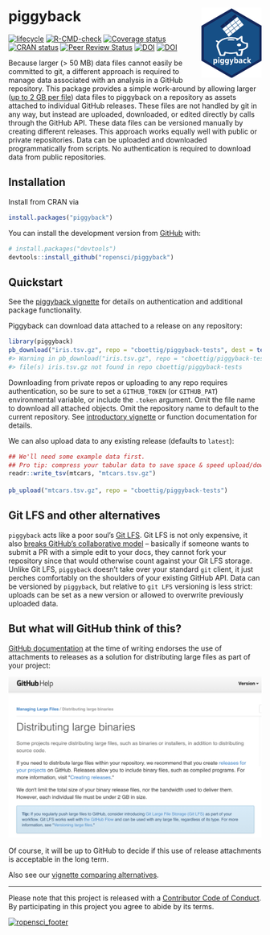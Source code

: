 
<!-- README.md is generated from README.Rmd. Please edit that file -->

# piggyback <img src="man/figures/logo.svg" align="right" alt="" width="120" />

<!-- badges: start -->

[![lifecycle](https://img.shields.io/badge/lifecycle-stable-green.svg)](https://lifecycle.r-lib.org/articles/stages.html)
[![R-CMD-check](https://github.com/ropensci/piggyback/workflows/R-CMD-check/badge.svg)](https://github.com/ropensci/piggyback/actions)
[![Coverage
status](https://codecov.io/gh/ropensci/piggyback/branch/master/graph/badge.svg)](https://codecov.io/github/ropensci/piggyback?branch=master)
[![CRAN
status](https://www.r-pkg.org/badges/version/piggyback)](https://cran.r-project.org/package=piggyback)
[![Peer Review
Status](https://badges.ropensci.org/220_status.svg)](https://github.com/ropensci/software-review/issues/220)
[![DOI](https://zenodo.org/badge/132979724.svg)](https://zenodo.org/badge/latestdoi/132979724)
[![DOI](http://joss.theoj.org/papers/10.21105/joss.00971/status.svg)](https://doi.org/10.21105/joss.00971)
<!-- badges: end -->

Because larger (&gt; 50 MB) data files cannot easily be committed to
git, a different approach is required to manage data associated with an
analysis in a GitHub repository. This package provides a simple
work-around by allowing larger ([up to 2 GB per
file](https://docs.github.com/en/github/managing-large-files/distributing-large-binaries))
data files to piggyback on a repository as assets attached to individual
GitHub releases. These files are not handled by git in any way, but
instead are uploaded, downloaded, or edited directly by calls through
the GitHub API. These data files can be versioned manually by creating
different releases. This approach works equally well with public or
private repositories. Data can be uploaded and downloaded
programmatically from scripts. No authentication is required to download
data from public repositories.

## Installation

Install from CRAN via

``` r
install.packages("piggyback")
```

You can install the development version from
[GitHub](https://github.com/ropensci/piggyback) with:

``` r
# install.packages("devtools")
devtools::install_github("ropensci/piggyback")
```

## Quickstart

See the [piggyback
vignette](https://docs.ropensci.org/piggyback/articles/intro.html) for
details on authentication and additional package functionality.

Piggyback can download data attached to a release on any repository:

``` r
library(piggyback)
pb_download("iris.tsv.gz", repo = "cboettig/piggyback-tests", dest = tempdir())
#> Warning in pb_download("iris.tsv.gz", repo = "cboettig/piggyback-tests", :
#> file(s) iris.tsv.gz not found in repo cboettig/piggyback-tests
```

Downloading from private repos or uploading to any repo requires
authentication, so be sure to set a `GITHUB_TOKEN` (or `GITHUB_PAT`)
environmental variable, or include the `.token` argument. Omit the file
name to download all attached objects. Omit the repository name to
default to the current repository. See [introductory
vignette](https://docs.ropensci.org/piggyback/articles/intro.html) or
function documentation for details.

We can also upload data to any existing release (defaults to `latest`):

``` r
## We'll need some example data first.
## Pro tip: compress your tabular data to save space & speed upload/downloads
readr::write_tsv(mtcars, "mtcars.tsv.gz")

pb_upload("mtcars.tsv.gz", repo = "cboettig/piggyback-tests")
```

## Git LFS and other alternatives

`piggyback` acts like a poor soul’s [Git
LFS](https://git-lfs.github.com/). Git LFS is not only expensive, it
also [breaks GitHub’s collaborative
model](https://angryfrenchman.org/github-s-large-file-storage-is-no-panacea-for-open-source-quite-the-opposite-12c0e16a9a91)
– basically if someone wants to submit a PR with a simple edit to your
docs, they cannot fork your repository since that would otherwise count
against your Git LFS storage. Unlike Git LFS, `piggyback` doesn’t take
over your standard `git` client, it just perches comfortably on the
shoulders of your existing GitHub API. Data can be versioned by
`piggyback`, but relative to `git LFS` versioning is less strict:
uploads can be set as a new version or allowed to overwrite previously
uploaded data.

## But what will GitHub think of this?

[GitHub
documentation](https://docs.github.com/en/github/managing-large-files/distributing-large-binaries)
at the time of writing endorses the use of attachments to releases as a
solution for distributing large files as part of your project:

![](man/figures/github-policy.png)

Of course, it will be up to GitHub to decide if this use of release
attachments is acceptable in the long term.

<!--
 When GitHub first came online, it was questioned whether committing binary objects and data to GitHub was acceptable or an abuse of a *source code* repository.  GitHub has since clearly embraced a inclusive notion of "repository" for containing far more than pure source.  I believe attaching data that is essential to replicating an analysis and within the 2 GB file limits enforced by GitHub to be in the same spirit of this inclusive notion, but GitHub may decide otherwise. 
 -->

Also see our [vignette comparing
alternatives](https://docs.ropensci.org/piggyback/articles/alternatives.html).

------------------------------------------------------------------------

Please note that this project is released with a [Contributor Code of
Conduct](https://ropensci.org/code-of-conduct/). By participating in
this project you agree to abide by its terms.

[![ropensci\_footer](https://ropensci.org/public_images/ropensci_footer.png)](https://ropensci.org)
